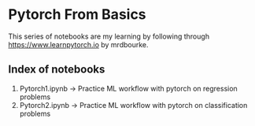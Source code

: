 # Pytorch From Basics
This series of notebooks are my learning by following through https://www.learnpytorch.io by mrdbourke.

## Index of notebooks

1. Pytorch1.ipynb -> Practice ML workflow with pytorch on regression problems
2. Pytorch2.ipynb -> Practice ML workflow with pytorch on classification problems